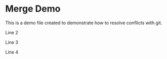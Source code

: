 Merge Demo
================

This is a demo file created to demonstrate how to resolve conflicts with git.

Line 2

Line 3

Line 4